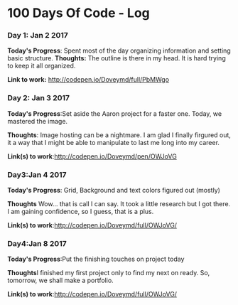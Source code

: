 # 100 Days Of Code - Log

### Day 1: Jan 2 2017


**Today's Progress**: Spent most of the day organizing information and setting basic structure.
**Thoughts:** The outline is there in my head. It is hard trying to keep it all organized.

**Link to work:** http://codepen.io/Doveymd/full/PbMWgo
### Day 2: Jan 3 2017


**Today's Progress**:Set aside the Aaron project for a faster one. Today, we mastered the image.

**Thoughts**: Image hosting can be a nightmare. I am glad I finally firgured out, it a way that I might be able to manipulate to last me long into my career.

**Link(s) to work**:http://codepen.io/Doveymd/pen/OWJoVG


### Day3:Jan 4 2017

**Today's Progress**: Grid, Background and text colors figured out (mostly)

**Thoughts** Wow... that is call I can say. It took a little research but I got there. I am gaining confidence, so I guess, that is a plus.

**Link(s) to work**:http://codepen.io/Doveymd/full/OWJoVG/


### Day4:Jan 8 2017

**Today's Progress**:Put the finishing touches on project today

**Thoughts**I finished my first project only to find my next on ready. So, tomorrow, we shall make a portfolio. 

**Link(s) to work**:http://codepen.io/Doveymd/full/OWJoVG/

